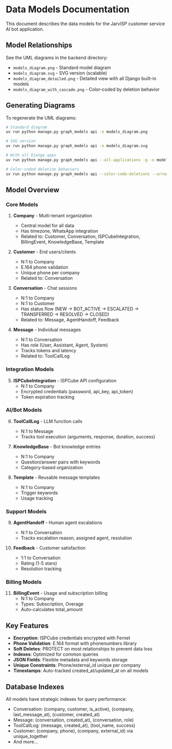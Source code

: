 # Data Models Documentation

This document describes the data models for the JarvISP customer service AI bot application.

## Model Relationships

See the UML diagrams in the backend directory:
- `models_diagram.png` - Standard model diagram
- `models_diagram.svg` - SVG version (scalable)
- `models_diagram_detailed.png` - Detailed view with all Django built-in models
- `models_diagram_with_cascade.png` - Color-coded by deletion behavior

## Generating Diagrams

To regenerate the UML diagrams:

```bash
# Standard diagram
uv run python manage.py graph_models api -o models_diagram.png

# SVG version
uv run python manage.py graph_models api -o models_diagram.svg

# With all Django apps
uv run python manage.py graph_models api --all-applications -g -o models_diagram_detailed.png

# Color-coded deletion behaviors
uv run python manage.py graph_models api --color-code-deletions --arrow-shape crow -o models_diagram_with_cascade.png
```

## Model Overview

### Core Models

1. **Company** - Multi-tenant organization
   - Central model for all data
   - Has timezone, WhatsApp integration
   - Related to: Customer, Conversation, ISPCubeIntegration, BillingEvent, KnowledgeBase, Template

2. **Customer** - End users/clients
   - N:1 to Company
   - E.164 phone validation
   - Unique phone per company
   - Related to: Conversation

3. **Conversation** - Chat sessions
   - N:1 to Company
   - N:1 to Customer
   - Has status flow (NEW → BOT_ACTIVE → ESCALATED → TRANSFERRED → RESOLVED → CLOSED)
   - Related to: Message, AgentHandoff, Feedback

4. **Message** - Individual messages
   - N:1 to Conversation
   - Has role (User, Assistant, Agent, System)
   - Tracks tokens and latency
   - Related to: ToolCallLog

### Integration Models

5. **ISPCubeIntegration** - ISPCube API configuration
   - N:1 to Company
   - Encrypted credentials (password, api_key, api_token)
   - Token expiration tracking

### AI/Bot Models

6. **ToolCallLog** - LLM function calls
   - N:1 to Message
   - Tracks tool execution (arguments, response, duration, success)

7. **KnowledgeBase** - Bot knowledge entries
   - N:1 to Company
   - Question/answer pairs with keywords
   - Category-based organization

8. **Template** - Reusable message templates
   - N:1 to Company
   - Trigger keywords
   - Usage tracking

### Support Models

9. **AgentHandoff** - Human agent escalations
   - N:1 to Conversation
   - Tracks escalation reason, assigned agent, resolution

10. **Feedback** - Customer satisfaction
    - 1:1 to Conversation
    - Rating (1-5 stars)
    - Resolution tracking

### Billing Models

11. **BillingEvent** - Usage and subscription billing
    - N:1 to Company
    - Types: Subscription, Overage
    - Auto-calculates total_amount

## Key Features

- **Encryption**: ISPCube credentials encrypted with Fernet
- **Phone Validation**: E.164 format with phonenumbers library
- **Soft Deletes**: PROTECT on most relationships to prevent data loss
- **Indexes**: Optimized for common queries
- **JSON Fields**: Flexible metadata and keywords storage
- **Unique Constraints**: Phone/external_id unique per company
- **Timestamps**: Auto-tracked created_at/updated_at on all models

## Database Indexes

All models have strategic indexes for query performance:
- Conversation: (company, customer, is_active), (company, last_message_at), (customer, created_at)
- Message: (conversation, created_at), (conversation, role)
- ToolCallLog: (message, created_at), (tool_name, success)
- Customer: (company, phone), (company, external_id) via unique_together
- And more...

